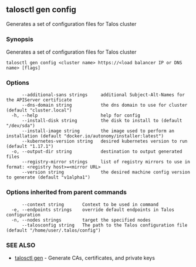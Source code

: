 <!-- markdownlint-disable -->
## talosctl gen config

Generates a set of configuration files for Talos cluster

### Synopsis

Generates a set of configuration files for Talos cluster

```
talosctl gen config <cluster name> https://<load balancer IP or DNS name> [flags]
```

### Options

```
      --additional-sans strings     additional Subject-Alt-Names for the APIServer certificate
      --dns-domain string           the dns domain to use for cluster (default "cluster.local")
  -h, --help                        help for config
      --install-disk string         the disk to install to (default "/dev/sda")
      --install-image string        the image used to perform an installation (default "docker.io/autonomy/installer:latest")
      --kubernetes-version string   desired kubernetes version to run (default "1.17.1")
  -o, --output-dir string           destination to output generated files
      --registry-mirror strings     list of registry mirrors to use in format: <registry host>=<mirror URL>
      --version string              the desired machine config version to generate (default "v1alpha1")
```

### Options inherited from parent commands

```
      --context string       Context to be used in command
  -e, --endpoints strings    override default endpoints in Talos configuration
  -n, --nodes strings        target the specified nodes
      --talosconfig string   The path to the Talos configuration file (default "/home/user/.talos/config")
```

### SEE ALSO

* [talosctl gen](talosctl_gen.md)	 - Generate CAs, certificates, and private keys

